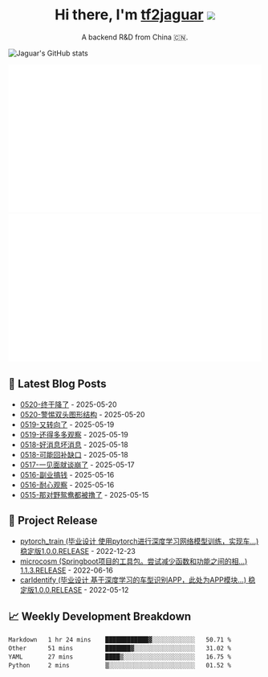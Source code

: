 <h1 align="center">Hi there, I'm <a href="https://tf2jaguar.github.io/" target="_blank">tf2jaguar</a> <img
src="https://github.com/blackcater/blackcater/raw/main/images/Hi.gif" height="32" /></h1>

<p align="center">A backend R&D from China 🇨🇳.</p>

<!-- github_readme_stats starts -->
![Jaguar's GitHub stats](https://github-readme-stats.vercel.app/api?username=tf2jaguar&count_private=true&show_icons=true&bg_color=30,e96443,904e95&icon_color=fff&&title_color=fff&text_color=fff)
<!-- github_readme_stats ends -->

<!-- custom_generate_github_stats starts -->
![](https://raw.githubusercontent.com/tf2jaguar/tf2jaguar/main/generated/overview.svg)
![](https://raw.githubusercontent.com/tf2jaguar/tf2jaguar/main/generated/languages.svg)
<!-- custom_generate_github_stats ends -->

## 📝 Latest Blog Posts

<!-- recent_blogs starts -->
* <a href='https://tf2jaguar.github.io/mbd-0520.html' target='_blank'>0520-终于降了</a> - 2025-05-20
* <a href='https://tf2jaguar.github.io/dbhzt-0520.html' target='_blank'>0520-警惕双头图形结构</a> - 2025-05-20
* <a href='https://tf2jaguar.github.io/mbd-0519.html' target='_blank'>0519-又转向了</a> - 2025-05-19
* <a href='https://tf2jaguar.github.io/dbhzt-0519.html' target='_blank'>0519-还得多多观察</a> - 2025-05-19
* <a href='https://tf2jaguar.github.io/mbd-0518.html' target='_blank'>0518-好消息坏消息</a> - 2025-05-18
* <a href='https://tf2jaguar.github.io/dbhzt-0518.html' target='_blank'>0518-可能回补缺口</a> - 2025-05-18
* <a href='https://tf2jaguar.github.io/mbd-0517.html' target='_blank'>0517-一见面就谈崩了</a> - 2025-05-17
* <a href='https://tf2jaguar.github.io/mbd-0516.html' target='_blank'>0516-副业搞钱</a> - 2025-05-16
* <a href='https://tf2jaguar.github.io/dbhzt-0516.html' target='_blank'>0516-耐心观察</a> - 2025-05-16
* <a href='https://tf2jaguar.github.io/mbd-0515.html' target='_blank'>0515-那对野鸳鸯都被撸了</a> - 2025-05-15
<!-- recent_blogs ends -->

## 🎯 Project Release

<!-- github_recent_releases starts -->
* <a href='https://github.com/tf2jaguar/pytorch_train/releases/tag/1.0.0.RELEASE' target='_blank'>pytorch_train (毕业设计 使用pytorch进行深度学习网络模型训练，实现车...) 稳定版1.0.0.RELEASE</a> - 2022-12-23
* <a href='https://github.com/tf2jaguar/microcosm/releases/tag/1.1.3.RELEASE' target='_blank'>microcosm (Springboot项目的工具包。尝试减少函数和功能之间的相...) 1.1.3.RELEASE</a> - 2022-06-16
* <a href='https://github.com/tf2jaguar/carIdentify/releases/tag/1.0.0.RELEASE' target='_blank'>carIdentify (毕业设计 基于深度学习的车型识别APP，此处为APP模块...) 稳定版1.0.0.RELEASE</a> - 2022-05-12
<!-- github_recent_releases ends -->

## 📈 Weekly Development Breakdown

<!--START_SECTION:waka-->

```txt
Markdown   1 hr 24 mins    ████████████▓░░░░░░░░░░░░   50.71 %
Other      51 mins         ███████▓░░░░░░░░░░░░░░░░░   31.02 %
YAML       27 mins         ████▒░░░░░░░░░░░░░░░░░░░░   16.75 %
Python     2 mins          ▒░░░░░░░░░░░░░░░░░░░░░░░░   01.52 %
```

<!--END_SECTION:waka-->
